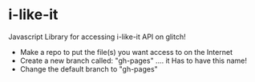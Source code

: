 # i-like-it
Javascript Library for accessing i-like-it API on glitch!

- Make a repo to put the file(s) you want access to on the Internet
- Create a new branch called: "gh-pages" .... it Has to have this name!
- Change the default branch to "gh-pages"
